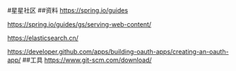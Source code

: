 #星星社区
##资料
https://spring.io/guides

https://spring.io/guides/gs/serving-web-content/

https://elasticsearch.cn/

https://developer.github.com/apps/building-oauth-apps/creating-an-oauth-app/
##工具
https://www.git-scm.com/download/

